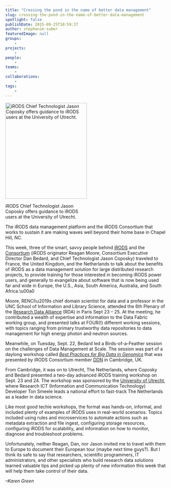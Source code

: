 ```yaml
---
title: "Crossing the pond in the name of better data management"
slug: crossing-the-pond-in-the-name-of-better-data-management
spotlight: false
publishDate: 2015-09-25T10:59:37
author: stephanie-suber
featuredImage: null
groups:
    - 
projects:
    - 
people:
    - 
teams: 
    - 
collaborations:
    - 
tags:
    - 
---
```

<div id="attachment_15051" class="wp-caption alignright" style="width: 256px"><a href="http://renci.org/wp-content/uploads/2015/09/Jason2.jpg"  rel="lightbox[roadtrip]"><img class="size-medium wp-image-15051" src="http://renci.org/wp-content/uploads/2015/09/Jason2-256x300.jpg" alt="iRODS Chief Technologist Jason Coposky offers guidance to iRODS users at the University of Utrecht." width="256" height="300" srcset="https://renci.org/wp-content/uploads/2015/09/Jason2-256x300.jpg 256w, https://renci.org/wp-content/uploads/2015/09/Jason2-873x1024.jpg 873w, https://renci.org/wp-content/uploads/2015/09/Jason2-640x751.jpg 640w, https://renci.org/wp-content/uploads/2015/09/Jason2.jpg 1334w" sizes="(max-width: 256px) 100vw, 256px" /></a></p>
<p class="wp-caption-text">iRODS Chief Technologist Jason Coposky offers guidance to iRODS users at the University of Utrecht.</p>
</div>
<p>The iRODS data management platform and the iRODS Consortium that works to sustain it are making waves well beyond their home base in Chapel Hill, NC.</p>
<p>This week, three of the smart, savvy people behind <a href="http://irods.org" target="_blank">iRODS</a> and the <a href="http://irods.org/consortium/" target="_blank">Consortium</a> (iRODS originator Reagan Moore, Consortium Executive Director Dan Bedard, and Chief Technologist Jason Coposky) traveled to France, the United Kingdom, and the Netherlands to talk about the benefits of iRODS as a data management solution for large distributed research projects, to provide training for those interested in becoming iRODS power users, and generally to evangelize about software that is now being used far and wide in Europe, the U.S., Asia, South America, Australia, and South Africa.\u00a0<!--more--></p>
<p>Moore, RENCI\u2019s chief domain scientist for data and a professor in the UNC School of Information and Library Science, attended the 6th Plenary of the <a href="https://rd-alliance.org/" target="_blank">Research Data Alliance</a> (RDA) in Paris Sept 23 &#8211; 25. At the meeting, he contributed a wealth of expertise and information to the Data Fabric working group, and presented talks at FOUR(!) different working sessions, with topics ranging from primary trustworthy data repositories to data management for high energy photon and neutron sources.</p>
<p>Meanwhile, on Tuesday, Sept. 22, Bedard led a Birds-of-a-Feather session on the challenges of Data Management at Scale. The session was part of a daylong workshop called <em><a href="http://www.ddn.com/company/events-mobile/best-practices-big-data-genomics-workshop/" target="_blank">Best Practices for Big Data in Genomics</a></em> that was presented by iRODS Consortium member <a href="http://www.ddn.com/" target="_blank">DDN</a> in Cambridge, UK.</p>
<p>From Cambridge, it was on to Utrecht, The Netherlands, where Coposky and Bedard presented a two-day advanced iRODS training workshop on Sept. 23 and 24. The workshop was sponsored by the <a href="http://www.uu.nl/en" target="_blank">University of Utrecht</a>, where Research ICT (Information and Communication Technology) Developer Ton Smeele leads a national effort to fast-track The Netherlands as a leader in data science.</p>
<p>Like most good techie workshops, the format was hands-on, informal, and included plenty of examples of iRODS uses in real-world scenarios. Topics included using rules and microservices to automate actions such as metadata extraction and file ingest, configuring storage resources, configuring iRODS for scalability, and information on how to monitor, diagnose and troubleshoot problems.</p>
<p>Unfortunately, neither Reagan, Dan, nor Jason invited me to travel with them to Europe to document their European tour (maybe next time guys?). But I think its safe to say that researchers, scientific programmers, IT administrators, and other specialists who build research data solutions learned valuable tips and picked up plenty of new information this week that will help them take control of their data.</p>
<p><em>&#8211;Karen Green</em></p>
<!-- AddThis Advanced Settings generic via filter on the_content --><!-- AddThis Share Buttons generic via filter on the_content -->
